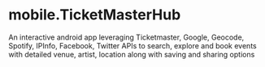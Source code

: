 # mobile.TicketMasterHub
An interactive android app leveraging Ticketmaster, Google, Geocode, Spotify, IPInfo, Facebook, Twitter APIs to search, explore and book events with detailed venue, artist, location along with saving and sharing options 
